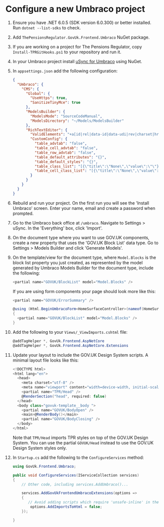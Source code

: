 # Configure a new Umbraco project

1. Ensure you have .NET 6.0.5 (SDK version 6.0.300) or better installed. Run `dotnet --list-sdks` to check.
2. Add `ThePensionsRegulator.GovUk.Frontend.Umbraco` NuGet package.
3. If you are working on a project for The Pensions Regulator, copy `Install-TPRGitHooks.ps1` to your repository and run it.
4. In your Umbraco project install [uSync for Umbraco](https://jumoo.co.uk/usync/) using NuGet.
5. In `appsettings.json` add the following configuration:

   ```json
   {
     "Umbraco": {
       "CMS": {
         "Global": {
           "UseHttps": true,
           "SanitizeTinyMce": true
         },
         "ModelsBuilder": {
           "ModelsMode": "SourceCodeManual",
           "ModelsDirectory": "~/Models/ModelsBuilder"
         },
         "RichTextEditor": {
           "ValidElements": "+a[id|rel|data-id|data-udi|rev|charset|hreflang|lang|tabindex|type|name|href|target|class],-strong/-b[class],-em/-i[class],-strike[class],p[id|class],-ol[class|reversed|start|type],-ul[class],-li[class],br[class],-sub[class],-sup[class],-blockquote[class],-table[class|id|lang],-tr[id|lang|class|rowspan],tbody[id|class],thead[id|class],tfoot[id|class],td[id|lang|class|colspan|rowspan|width],-th[id|lang|class|colspan|rowspan|width|scope],caption[id|lang|class],-div[id|class],-span[class],-pre[class],-h1[id|class],-h2[id|class],-h3[id|class],-h4[id|class],-h5[id|class],-h6[id|class],hr[class],small[class],dd[id|class|lang],dl[id|class|lang],dt[id|class|dir|lang]",
           "CustomConfig": {
             "table_advtab": "false",
             "table_cell_advtab": "false",
             "table_row_advtab": "false",
             "table_default_attributes": "{}",
             "table_default_styles": "{}",
             "table_class_list": "[{\"title\":\"None\",\"value\":\"\"},{\"title\": \"Width: three-quarters\",\"value\": \"govuk-!-width-three-quarters\"},{\"title\": \"Width: two-thirds\",\"value\": \"govuk-!-width-two-thirds\"},{\"title\": \"Width: one-half\",\"value\": \"govuk-!-width-one-half\"}]",
             "table_cell_class_list": "[{\"title\":\"None\",\"value\":\"\"},{\"title\": \"Numeric header cell\",\"value\": \"govuk-table__header--numeric\"},{\"title\": \"Numeric data cell\",\"value\": \"govuk-table__cell--numeric\"},{\"title\": \"Width: one-half\",\"value\": \"govuk-!-width-one-half\"},{\"title\": \"Width: one-third\",\"value\": \"govuk-!-width-one-third\"},{\"title\": \"Width: one-quarter\",\"value\": \"govuk-!-width-one-quarter\"}]"
           }
         }
       }
     }
   }
   ```

6. Rebuild and run your project. On the first run you will see the 'Install Umbraco' screen. Enter your name, email and create a password when prompted.
7. Go to the Umbraco back office at `/umbraco`. Navigate to Settings > uSync. In the 'Everything' box, click 'Import'.
8. On the document type where you want to use GOV.UK components, create a new property that uses the 'GOV.UK Block List' data type. Go to Settings > Models Builder and click 'Generate Models'.
9. On the template/view for the document type, where `Model.Blocks` is the block list property you just created, as represented by the model generated by Umbraco Models Builder for the document type, include the following:

   ```csharp
   <partial name="GOVUK/BlockList" model="Model.Blocks" />
   ```

   If you are using form components your page should look more like this:

   ```csharp
   <partial name="GOVUK/ErrorSummary" />

   @using (Html.BeginUmbracoForm<HomeSurfaceController>(nameof(HomeSurfaceController.Index), new {}, new { novalidate="novalidate" }))
   {
     <partial name="GOVUK/BlockList" model="Model.Blocks" />
   }
   ```

10. Add the following to your `Views/_ViewImports.cshtml` file:

    ```csharp
    @addTagHelper *, GovUk.Frontend.AspNetCore
    @addTagHelper *, GovUk.Frontend.AspNetCore.Extensions
    ```

11. Update your layout to include the GOV.UK Design System scripts. A minimal layout file looks like this:

    ```csharp
    <!DOCTYPE html>
    <html lang="en">
      <head>
        <meta charset="utf-8" />
        <meta name="viewport" content="width=device-width, initial-scale=1.0" />
        <partial name="TPR/Head" />
        @RenderSection("head", required: false)
      </head>
      <body class="govuk-template__body ">
        <partial name="GOVUK/BodyOpen" />
        <main>@RenderBody()</main>
        <partial name="GOVUK/BodyClosing" />
      </body>
    </html>
    ```

    Note that `TPR/Head` imports TPR styles on top of the GOV.UK Design System. You can use the partial `GOVUK/Head` instead to use the GOV.UK Design System styles only.

12. In `Startup.cs` add the following to the `ConfigureServices` method:

    ```csharp
    using GovUk.Frontend.Umbraco;

    public void ConfigureServices(IServiceCollection services)
    {
        // Other code, including services.AddUmbraco()...

        services.AddGovUkFrontendUmbracoExtensions(options =>
        {
           // Avoid adding scripts which require 'unsafe-inline' in the content security policy
            options.AddImportsToHtml = false;
        });

    }
    ```
